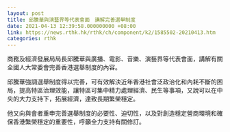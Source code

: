 ```yaml
---
layout: post
title: 邱騰華與演藝界等代表會面　講解完善選舉制度
date: 2021-04-13 12:39:58.000000000 +08:00
link: https://news.rthk.hk/rthk/ch/component/k2/1585502-20210413.htm
categories: rthk
---
```


商務及經濟發展局局長邱騰華與廣播、電影、音樂、演藝界等代表會面，講解有關全國人大常委會完善香港選舉制度的內容。

邱騰華強調選舉制度得以完善，可有效解決近年香港社會泛政治化和內耗不斷的困局，提高特區治理效能，讓特區可集中精力處理經濟、民生等事項，又說可以在中央的大力支持下，拓展經濟，達致長期繁榮穩定。

他又向與會者重申完善選舉制度的必要性、迫切性，以及對創造穩定營商環境和確保香港繁榮穩定的重要性，呼籲全力支持有關修訂。
